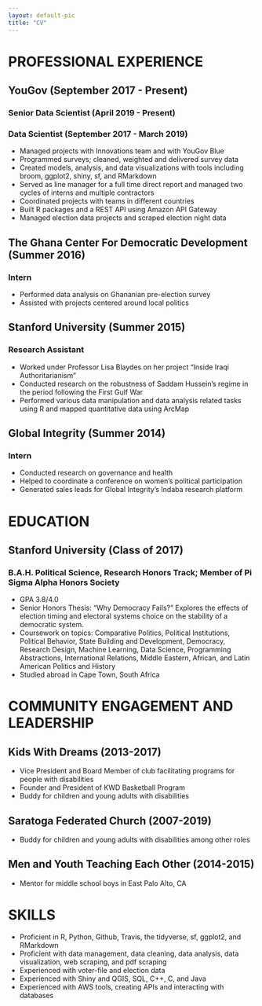 ```yaml
---
layout: default-pic
title: "CV"
---
```



# PROFESSIONAL EXPERIENCE

## YouGov (September 2017 - Present)	   
### Senior Data Scientist (April 2019 - Present)
###  Data Scientist (September 2017 - March 2019)
- Managed projects with Innovations team and with YouGov Blue
- Programmed surveys; cleaned, weighted and delivered survey data
- Created models, analysis, and data visualizations with tools including broom, ggplot2, shiny, sf, and RMarkdown
- Served as line manager for a full time direct report and managed two cycles of interns and multiple contractors
- Coordinated projects with teams in different countries
- Built R packages and a REST API using Amazon API Gateway
- Managed election data projects and scraped election night data

## The Ghana Center For Democratic Development (Summer 2016)
### Intern
- Performed data analysis on Ghananian pre-election survey
- Assisted with projects centered around local politics

## Stanford University (Summer 2015)
### Research Assistant
- Worked under Professor Lisa Blaydes on her project “Inside Iraqi Authoritarianism”
- Conducted research on the robustness of Saddam Hussein’s regime in the period following the First Gulf War
- Performed various data manipulation and data analysis related tasks using R and mapped quantitative data using ArcMap

## Global Integrity (Summer 2014)
### Intern
- Conducted research on governance and health
- Helped to coordinate a conference on women’s political participation
- Generated sales leads for Global Integrity’s Indaba research platform

# EDUCATION

## Stanford University (Class of 2017)
### B.A.H. Political Science, Research Honors Track; Member of Pi Sigma Alpha Honors Society
- GPA 3.8/4.0
- Senior Honors Thesis: “Why Democracy Fails?” Explores the effects of election timing and electoral systems choice on the stability of a democratic system.
- Coursework on topics: Comparative Politics, Political Institutions, Political Behavior, State Building and Development, Democracy, Research Design, Machine Learning, Data Science, Programming Abstractions, International Relations, Middle Eastern, African, and Latin American Politics and History
- Studied abroad in Cape Town, South Africa

# COMMUNITY ENGAGEMENT AND LEADERSHIP

## Kids With Dreams (2013-2017)
- Vice President and Board Member of club facilitating programs for people with disabilities
- Founder and President of KWD Basketball Program 
- Buddy for children and young adults with disabilities

## Saratoga Federated Church (2007-2019)
- Buddy for children and young adults with disabilities among other roles

## Men and Youth Teaching Each Other (2014-2015)
- Mentor for middle school boys in East Palo Alto, CA

# SKILLS
- Proficient in R, Python, Github, Travis, the tidyverse, sf, ggplot2, and RMarkdown
- Proficient with data management, data cleaning, data analysis, data visualization, web scraping, and pdf scraping
- Experienced with voter-file and election data
- Experienced with Shiny and QGIS,  SQL, C++, C, and  Java
- Experienced with AWS tools, creating APIs and interacting with databases

